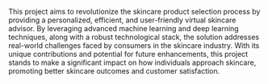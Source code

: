 This project aims to revolutionize the skincare product selection process by providing a personalized, efficient, and user-friendly virtual skincare advisor. By leveraging advanced machine learning and deep learning techniques, along with a robust technological stack, the solution addresses real-world challenges faced by consumers in the skincare industry. With its unique contributions and potential for future enhancements, this project stands to make a significant impact on how individuals approach skincare, promoting better skincare outcomes and customer satisfaction.


